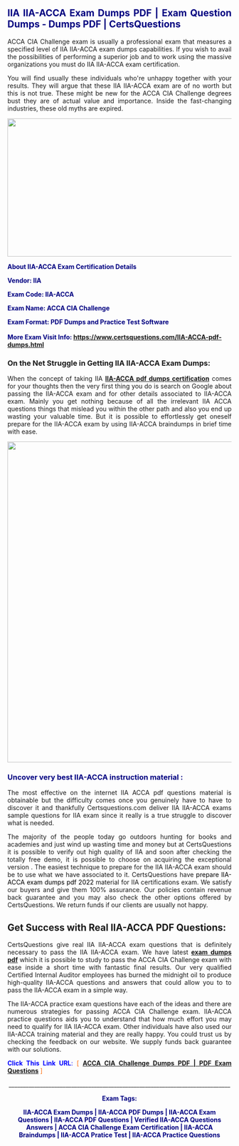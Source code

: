 <h2 style="text-align: justify;"><span style="color: #000080;">IIA IIA-ACCA Exam Dumps PDF | Exam Question Dumps - Dumps PDF | CertsQuestions</span></h2>
<p style="text-align: justify;">ACCA CIA Challenge exam is usually a professional exam that measures a specified level of IIA  IIA-ACCA exam dumps capabilities. If you wish to avail the possibilities of performing a superior job and to work using the massive organizations you must do IIA IIA-ACCA exam certification.</p>
<p style="text-align: justify;">You will find usually these individuals who're unhappy together with your results. They will argue that these IIA  IIA-ACCA exam are of no worth but this is not true. These might be new for the ACCA CIA Challenge degrees bust they are of actual value and importance. Inside the fast-changing industries, these old myths are expired.</p>
<p><img style="display: block; margin-left: auto; margin-right: auto;" src="https://i.imgur.com/eaP4ae9.png" width="840" height="310" /></p>
<p><span style="color: #000080;"><strong>About IIA-ACCA Exam Certification Details</strong></span></p>
<p><span style="color: #000080;"><strong>Vendor: IIA<br /></strong></span></p>
<p><span style="color: #000080;"><strong>Exam Code: IIA-ACCA</strong></span></p>
<p><span style="color: #000080;"><strong>Exam Name: ACCA CIA Challenge</strong></span></p>
<p><span style="color: #000080;"><strong>Exam Format: PDF Dumps and Practice Test Software<br /><br />More Exam Visit Info: <span style="color: #ff6600;"><a href="https://www.certsquestions.com/IIA-ACCA-pdf-dumps.html">https://www.certsquestions.com/IIA-ACCA-pdf-dumps.html</a></span></strong></span></p>
<h3>On the Net Struggle in Getting IIA IIA-ACCA Exam Dumps:</h3>
<p style="text-align: justify;">When the concept of taking IIA <a href="https://www.certsquestions.com/IIA-ACCA-pdf-dumps.html"><strong> IIA-ACCA pdf dumps certification</strong></a> comes for your thoughts then the very first thing you do is search on Google about passing the IIA-ACCA exam and for other details associated to IIA-ACCA exam. Mainly you get nothing because of all the irrelevant IIA ACCA questions things that mislead you within the other path and also you end up wasting your valuable time. But it is possible to effortlessly get oneself prepare for the IIA-ACCA exam by using IIA-ACCA braindumps in brief time with ease.</p>
<p><a href="https://www.certsquestions.com/IIA-ACCA-pdf-dumps.html"><img style="display: block; margin-left: auto; margin-right: auto;" src="https://i.imgur.com/pxhoKQ2.png" width="720" /></a></p>
<h3><span style="color: #000080;">Uncover very best  IIA-ACCA instruction material :</span></h3>
<p style="text-align: justify;">The most effective on the internet IIA ACCA pdf questions material is obtainable but the difficulty comes once you genuinely have to have to discover it and thankfully Certsquestions.com deliver IIA IIA-ACCA exams sample questions for IIA  exam since it really is a true struggle to discover what is needed.</p>
<p style="text-align: justify;">The majority of the people today go outdoors hunting for books and academies and just wind up wasting time and money but at CertsQuestions it is possible to verify out high quality of IIA  and soon after checking the totally free demo, it is possible to choose on acquiring the exceptional version . The easiest technique to prepare for the IIA IIA-ACCA exam should be to use what we have associated to it. CertsQuestions have <span style="color: #000000;">prepare IIA-ACCA exam dumps pdf 2022</span> material for IIA certifications exam. We satisfy our buyers and give them 100% assurance. Our policies contain revenue back guarantee and you may also check the other options offered by CertsQuestions. We return funds if our clients are usually not happy.</p>
<h2>Get Success with Real IIA-ACCA PDF Questions:</h2>
<p style="text-align: justify;">CertsQuestions give real IIA IIA-ACCA exam questions that is definitely necessary to pass the IIA  IIA-ACCA exam. We have latest<strong>&nbsp;<a href="https://www.certsquestions.com/">exam dumps pdf</a></strong>&nbsp;which it is possible to study to pass the ACCA CIA Challenge exam with ease inside a short time with fantastic final results. Our very qualified Certified Internal Auditor employees has burned the midnight oil to produce high-quality IIA-ACCA questions and answers that could allow you to to pass the IIA-ACCA exam in a simple way.</p>
<p style="text-align: justify;">The IIA-ACCA practice exam questions have each of the ideas and there are numerous strategies for passing ACCA CIA Challenge exam. IIA-ACCA practice questions aids you to understand that how much effort you may need to qualify for IIA  IIA-ACCA exam. Other individuals have also used our IIA-ACCA training material and they are really happy. You could trust us by checking the feedback on our website. We supply funds back guarantee with our solutions.</p>
<p style="text-align: justify;"><span style="color: #0000ff;"><strong>Click This Link URL</strong>:</span> <span style="color: #ff6600;">[ <strong><a href="https://www.certsquestions.com/certified-internal-auditor-certification.html">ACCA CIA Challenge Dumps PDF | PDF Exam Questions</a></strong> ]</span></p>
<p style="text-align: center;">______________________________________________________________________________</p>
<p style="text-align: center;"><span style="color: #000080;"><strong>Exam Tags:</strong></span></p>
<p style="text-align: center;"><span style="color: #000080;"><strong>IIA-ACCA Exam Dumps | IIA-ACCA PDF Dumps | IIA-ACCA Exam Questions | IIA-ACCA PDF Questions | Verified IIA-ACCA Questions Answers | ACCA CIA Challenge Exam Certification | IIA-ACCA Braindumps | IIA-ACCA Pratice Test | IIA-ACCA Practice Questions</strong></span></p>
